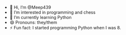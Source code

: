 - 👋 Hi, I’m @Meep439
- 👀 I’m interested in programming and chess
- 🌱 I’m currently learning Python
- 😄 Pronouns: they/them
- ⚡ Fun fact: I started programming Python when I was 8.

<!---
Meep439/Meep439 is a ✨ special ✨ repository because its `README.md` (this file) appears on your GitHub profile.
You can click the Preview link to take a look at your changes.
--->
